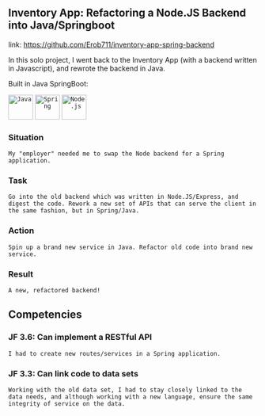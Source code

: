 ## Inventory App: Refactoring a Node.JS Backend into Java/Springboot
link: https://github.com/Erob711/inventory-app-spring-backend 

In this solo project, I went back to the Inventory App (with a backend written in Javascript), and rewrote the backend in Java.

Built in Java SpringBoot:
<div align="left">
	<code><img width="50" src="https://user-images.githubusercontent.com/25181517/117201156-9a724800-adec-11eb-9a9d-3cd0f67da4bc.png" alt="Java" title="Java"/></code>
	<code><img width="50" src="https://user-images.githubusercontent.com/25181517/117201470-f6d56780-adec-11eb-8f7c-e70e376cfd07.png" alt="Spring" title="Spring"/></code>
	<code><img width="50" src="https://user-images.githubusercontent.com/25181517/183568594-85e280a7-0d7e-4d1a-9028-c8c2209e073c.png" alt="Node.js" title="Node.js"/></code>
</div>

### Situation
    My "employer" needed me to swap the Node backend for a Spring application.
### Task
    Go into the old backend which was written in Node.JS/Express, and digest the code. Rework a new set of APIs that can serve the client in the same fashion, but in Spring/Java.
### Action
    Spin up a brand new service in Java. Refactor old code into brand new service.
### Result 
    A new, refactored backend!

## Competencies
### JF 3.6: Can implement a RESTful API
    I had to create new routes/services in a Spring application.

### JF 3.3: Can link code to data sets
    Working with the old data set, I had to stay closely linked to the data needs, and although working with a new language, ensure the same integrity of service on the data.
